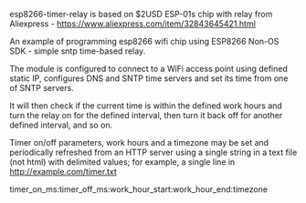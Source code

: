 esp8266-timer-relay is based on $2USD ESP-01s chip with relay from Aliexpress - https://www.aliexpress.com/item/32843645421.html

An example of programming esp8266 wifi chip using ESP8266 Non-OS SDK - simple sntp time-based relay.

The module is configured to connect to a WiFi access point using defined static IP, configures DNS and SNTP time servers
and set its time from one of SNTP servers.

It will then check if the current time is within the defined work hours and turn the relay on for the defined interval, 
then turn it back off for another defined interval, and so on.

Timer on/off parameters, work hours and a timezone may be set and periodically refreshed from an HTTP server using a single string in a text file (not html) with delimited values; for example, a single line in http://example.com/timer.txt

timer_on_ms:timer_off_ms:work_hour_start:work_hour_end:timezone
